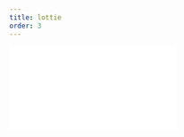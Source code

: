 ```yaml
---
title: lottie
order: 3
---
```


<embed src="@/docs/manual/extra-topics/plugin/lottie.zh.md"></embed>
